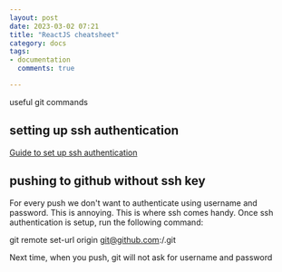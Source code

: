 ```yaml
---
layout: post
date: 2023-03-02 07:21
title: "ReactJS cheatsheet"
category: docs
tags:
- documentation
  comments: true

---
```


useful git commands

<!--more-->

## setting up ssh authentication

[Guide to set up ssh authentication](https://docs.github.com/en/authentication/connecting-to-github-with-ssh/generating-a-new-ssh-key-and-adding-it-to-the-ssh-agent)

## pushing to github without ssh key

For every push we don't want to authenticate using username and password. This is annoying. This is where ssh comes handy.
Once ssh authentication is setup, run the following command:

git remote set-url origin git@github.com:<Username>/<Project>.git

Next time, when you push, git will not ask for username and password